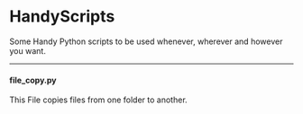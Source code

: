 # HandyScripts
Some Handy Python scripts to be used whenever, wherever and however you want.

---
#### file_copy.py
This File copies files from one folder to another.
